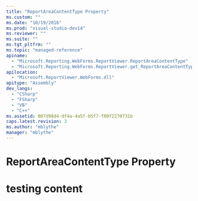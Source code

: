 ```yaml
---
title: "ReportAreaContentType Property"
ms.custom: ""
ms.date: "10/19/2016"
ms.prod: "visual-studio-dev14"
ms.reviewer: ""
ms.suite: ""
ms.tgt_pltfrm: ""
ms.topic: "managed-reference"
apiname: 
  - "Microsoft.Reporting.WebForms.ReportViewer.ReportAreaContentType"
  - "Microsoft.Reporting.WebForms.ReportViewer.get_ReportAreaContentType"
apilocation: 
  - "Microsoft.ReportViewer.WebForms.dll"
apitype: "Assembly"
dev_langs: 
  - "CSharp"
  - "FSharp"
  - "VB"
  - "C++"
ms.assetid: 007d98d4-df4a-4a5f-b5f7-f09f2270731b
caps.latest.revision: 3
ms.author: "mblythe"
manager: "mblythe"
---
```

# ReportAreaContentType Property
# testing content